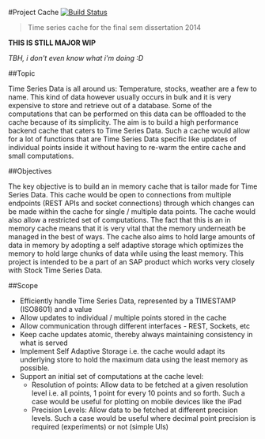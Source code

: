 #Project Cache [![Build Status](https://travis-ci.org/shrayas/PCache.svg?branch=master)](https://travis-ci.org/shrayas/PCache)
> Time series cache for the final sem dissertation 2014

**THIS IS STILL MAJOR WIP** 

*TBH, i don't even know what i'm doing :D*


##Topic

Time Series Data is all around us: Temperature, stocks, weather are a few to name. This kind of data however usually occurs in bulk and it is very expensive to store and retrieve out of a database. Some of the computations that can be performed on this data can be offloaded to the cache because of its simplicity. The aim is to build a high performance backend cache that caters to Time Series Data. Such a cache would allow for a lot of functions that are Time Series Data specific like updates of individual points inside it without having to re-warm the entire cache and small computations.

##Objectives

The key objective is to build an in memory cache that is tailor made for Time Series Data. This cache would be open to connections from multiple endpoints (REST APIs and socket connections) through which changes can be made within the cache for single / multiple data points. The cache would also allow a restricted set of computations. The fact that this is an in memory cache means that it is very vital that the memory underneath be managed in the best of ways. The cache also aims to hold large amounts of data in memory by adopting a self adaptive storage which optimizes the memory to hold large chunks of data while using the least memory. This project is intended to be a part of an SAP product which works very closely with Stock Time Series Data. 

##Scope

* Efficiently handle Time Series Data, represented by a TIMESTAMP (ISO8601) and a value
* Allow updates to individual / multiple points stored in the cache
* Allow communication through different interfaces - REST, Sockets, etc
* Keep cache updates atomic, thereby always maintaining consistency in what is served
* Implement Self Adaptive Storage i.e. the cache would adapt its underlying store to hold the maximum data using the least memory as possible. 
* Support an initial set of computations at the cache level:
	* Resolution of points: Allow data to be fetched at a given resolution level i.e. all points, 1 point for every 10 points and so forth. Such a case would be useful for plotting on mobile devices like the iPad
	* Precision Levels: Allow data to be fetched at different precision levels. Such a case would be useful where decimal point precision is required (experiments) or not (simple UIs)
